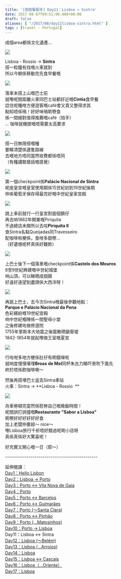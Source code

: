 ```yaml
---
title: '[抱抱葡萄牙] Day11：Lisboa ↔ Sintra'
date: 2017-08-07T09:51:00.000+08:00
draft: false
aliases: [ "/2017/08/day11lisboa-sintra.html" ]
tags : [travel - Portugal]
---
```


成個area都係文化遺產...  

[![](https://c1.staticflickr.com/5/4304/35262506524_8a72ccb19c_z.jpg)](https://c1.staticflickr.com/5/4304/35262506524_8a72ccb19c_z.jpg)

Lisboa - Rossio → **Sintra**  
搭一粒鐘有找嘅火車就到  
所以今朝係移動完先食早餐嘅  

[![](https://c1.staticflickr.com/5/4297/36102312535_753f65374e_z.jpg)](https://c1.staticflickr.com/5/4297/36102312535_753f65374e_z.jpg)

落車未搭上山嘅巴士前  
就嚟呢間距離火車同巴士站都好近嘅**Cintia**食早餐  
諗住呢種咁方便遊客嘅café會又貴又整得求其  
點知唔係喎！好好味喎啲嘢食  
係一間絕對值得推薦嘅café（拍手）  
... 咖啡就機撳嘅唔需要太高要求  

[![](https://c1.staticflickr.com/5/4318/35933846182_ef69f8bceb_z.jpg)](https://c1.staticflickr.com/5/4318/35933846182_ef69f8bceb_z.jpg)

搭一日無限搭嗰種  
要睇清楚係邊隻路線  
去嘅地方唔同當然收費都係唔同  
（有種講緊廢話嘅感覺）  

[![](https://c1.staticflickr.com/5/4329/35262673954_796d1c7de0_z.jpg)](https://c1.staticflickr.com/5/4329/35262673954_796d1c7de0_z.jpg)

第一個checkpoint係**Palácio Nacional de Sintra**  
呢座皇宮嘅皇室使用期係15世紀初到19世紀後期  
仲係葡萄牙保存得最完好嘅中世紀皇家宮殿  

[![](https://c1.staticflickr.com/5/4298/35294960823_b1cd2805d2_z.jpg)](https://c1.staticflickr.com/5/4298/35294960823_b1cd2805d2_z.jpg)

跳上車前就行一行皇宮對面個鎮仔  
再去响1862年開業嘅Piriquita  
不過總店未開所以去咗**Piriquita II**  
食Sintra名點Queijadas同Travesseiro  
配咖啡啦梗係，食咁多甜嘢...  
（好遺憾呢杯真係好難飲）  

[![](https://c1.staticflickr.com/5/4323/35263651944_6cdf3f0bf5_z.jpg)](https://c1.staticflickr.com/5/4323/35263651944_6cdf3f0bf5_z.jpg)

上巴士後下一個落車嘅checkpoint係**Castelo dos Mouros**  
8至9世紀興建嘅中世紀城堡  
响山頂，可以睇晒成個鎮  
好遠好遠望到盡頭係大西洋呀！  

[![](https://c1.staticflickr.com/5/4291/35295490733_5af6db5ab8_z.jpg)](https://c1.staticflickr.com/5/4291/35295490733_5af6db5ab8_z.jpg)

再跳上巴士，去今次Sintra嘅最後參觀地點：  
**Parque e Palácio Nacional da Pena**  
色彩繽紛嘅19世紀宮殿  
响中世紀嗰陣係一間聖母小堂  
之後修建咗做修道院  
1755年里斯本大地震之後震散晒變廢墟  
1842-1854年就起嚟做王室嘅夏宮  

[![](https://c1.staticflickr.com/5/4300/36062512006_1a1e4245eb_z.jpg)](https://c1.staticflickr.com/5/4300/36062512006_1a1e4245eb_z.jpg)

行咗咁多地方梗係肚仔有啲餓㗎啦  
就响度慢慢嘆埋**Broas de Mel**同杯朱古力睇吓景吹下風先  
終於唔係飲咖啡喇～  
  
然後再搭埋巴士返去Sintra車站  
火車：Sintra → **Lisboa - Rossio  **  
  

[![](https://c1.staticflickr.com/5/4291/35264024434_312a1ba82c_z.jpg)](https://c1.staticflickr.com/5/4291/35264024434_312a1ba82c_z.jpg)

舟車勞頓完當然係慰勞自己嘅晚飯時間！  
呢間誤打誤撞嘅**Restaurante "Sabor a Lisboa"**  
啲嘢好好好好好好食  
加上老闆仲要超～ nice～  
嚟Lisboa旅行千祈唔好錯過呢啲小店呀  
真係真係好大驚喜呢！  
  
  
好充實又開心嘅一日（耶～）  
  
\-----------------------------------------------  
  
延伸閱讀：  
[Day1：Hello Lisbon](https://www.hidie.net/2017/07/day1hello-lisbon.html)  
[Day2：Lisboa → Porto](https://www.hidie.net/2017/07/day2lisboa-porto.html)  
[Day3：Porto ↔ Vila Nova de Gaia](https://www.hidie.net/2017/07/day3porto-vila-nova-de-gaia.html)  
[Day4：Porto](http://www.hidie.net/2017/07/day4porto.html)  
[Day5：Porto ↔ Barcelos](http://www.hidie.net/2017/07/day5porto-barcelos.html)  
[Day6：Porto ↔ Guimarães](http://www.hidie.net/2017/07/day6porto-guimaraes.html)  
[Day7：Porto (～Santa Clara)](http://www.hidie.net/2017/08/day7porto-santa-clara.html)  
[Day8：Porto ↔ Pinhão](http://www.hidie.net/2017/08/day8porto-pinhao.html)  
[Day9：Porto (...Matosinhos)](http://www.hidie.net/2017/08/day9porto-matosinhos.html)  
[Day10：Porto → Lisboa](http://www.hidie.net/2017/08/day10porto-lisboa.html)  
Day11：Lisboa ↔ Sintra  
[Day12：Lisboa (～Belém)](http://www.hidie.net/2017/08/day12lisboa-belem.html)  
[Day13：Lisboa (...Arroios)](http://www.hidie.net/2017/08/day13lisboa-arroios.html)  
[Day14：Lisboa](http://www.hidie.net/2017/08/day14lisboa.html)  
[Day15：Lisboa ↔ Cascais](http://www.hidie.net/2017/08/day15lisboa-cascais.html)  
[Day16：Lisboa（...Oriente）](http://www.hidie.net/2017/08/day16lisboaoriente.html)  
[Day17：Lisboa](http://www.hidie.net/2017/08/day17lisboa.html)